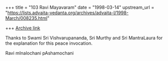 +++
title = "103 Ravi Mayavaram"
date = "1998-03-14"
upstream_url = "https://lists.advaita-vedanta.org/archives/advaita-l/1998-March/008235.html"

+++
[Archive link](https://lists.advaita-vedanta.org/archives/advaita-l/1998-March/008235.html)

Thanks to Swami Sri Vishvarupananda, Sri Murthy and Sri MantraLaura
for the explanation for this peace invocation.

Ravi
mInalochani pAshamochani

